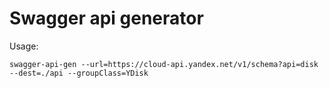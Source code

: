 # Swagger api generator

Usage:

```shell
swagger-api-gen --url=https://cloud-api.yandex.net/v1/schema?api=disk --dest=./api --groupClass=YDisk
```
